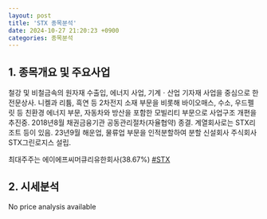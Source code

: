 ```yaml
---
layout: post
title: 'STX 종목분석'
date: 2024-10-27 21:20:23 +0900
categories: 종목분석
---
```


## 1. 종목개요 및 주요사업

철강 및 비철금속의 원자재 수출입, 에너지 사업, 기계ㆍ산업 기자재 사업을 중심으로 한 전문상사. 니켈과 리튬, 흑연 등 2차전지 소재 부문을 비롯해 바이오매스, 수소, 우드펠릿 등 친환경 에너지 부문, 자동차와 방산을 포함한 모빌리티 부문으로 사업구조 개편을 추진중. 2018년8월 채권금융기관 공동관리절차(자율협약) 종결. 계열회사로는 STX리조트 등이 있음. 23년9월 해운업, 물류업 부문을 인적분할하여 분할 신설회사 주식회사 STX그린로지스 설립.

최대주주는 에이에프씨머큐리유한회사(38.67%)
[#STX](#)

## 2. 시세분석

No price analysis available
